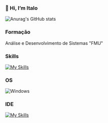 ### 👋 Hi, I’m Italo

![Anurag's GitHub stats](https://github-readme-stats.vercel.app/api?username=Yuuts1&show_icons=true&theme=radical)


### Formação

Análise e Desenvolvimento de Sistemas "FMU"


### Skills

[![My Skills](https://skillicons.dev/icons?i=html,css,js)](https://skillicons.dev)

### OS

![Windows](https://img.shields.io/badge/Windows-0078D6?style=for-the-badge&logo=windows&logoColor=white)

### IDE

[![My Skills](https://skillicons.dev/icons?i=atom,vscode=3)](https://skillicons.dev)
